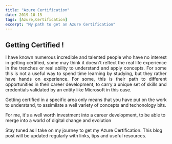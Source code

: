 ```yaml
---
title: "Azure Certification"
date: 2019-10-15
tags: [Azure,Certification]
excerpt: "My path to get an Azure Certification"
---
```


## Getting Certified !
<p align="justify">
I have known numerous incredible and talented people who have no interest in getting certified, some may think it doesn't reflect the real life experience in the trenches or real ability to understand and apply concepts. For some this is not a useful way to spend time learning by studying, but they rather have hands on experience.
For some, this is their path to different opportunities in their career development, to carry a unique set of skills and credentials validated by an entity like Microsoft in this case.
</p>

Getting certified in a specific area only means that you have put on the work to understand, to assimilate a well variety of concepts and techonology bits. 

For me, it's a well worth investment into a career development, to be able to merge  into a world of digital change and evolution

Stay tuned as I take on my journey to get my Azure Certification.  This blog post will be updated regularly with links, tips and useful resources.
